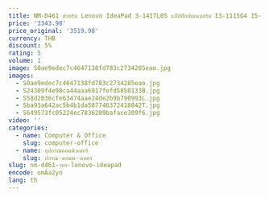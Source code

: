 ```yaml
---
title: NM-D461 สําหรับ Lenovo IdeaPad 3-14ITL05 แล็ปท็อปเมนบอร์ด I3-1115G4 I5-1135G7 CPU UMA 4G RAM 100% Test ทํางาน
price: '3343.98'
price_original: '3519.98'
currency: THB
discount: 5%
rating: 5
volume: 1
image: S0ae9edec7c4647138fd783c2734285eao.jpg
images:
  - S0ae9edec7c4647138fd783c2734285eao.jpg
  - S24309f4e98ca44aaa6917fefd5850133B.jpg
  - S58d2036cfe63474aae24de2b9b790993L.jpg
  - Sba93a642ac5b4b1da587746372418842T.jpg
  - S649573fc05224ec7836289baface309f6.jpg
video: ''
categories:
  - name: Computer & Office
    slug: computer-office
  - name: อุปกรณ์คอมพิวเตอร์
    slug: ปกรณ-คอมพ-วเตอร
slug: nm-d461-าหร-lenovo-ideapad
encode: omAa2yo
lang: th
---
```

  